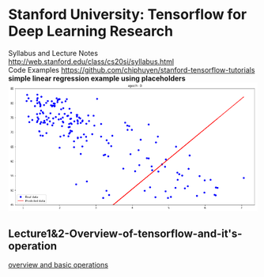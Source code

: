 # Stanford University: Tensorflow for Deep Learning Research
Syllabus and Lecture Notes  http://web.stanford.edu/class/cs20si/syllabus.html  
Code Examples  https://github.com/chiphuyen/stanford-tensorflow-tutorials  
**simple linear regression example using placeholders**
<img src='picture/linreg_placeholder/annimation.gif'>
## Lecture1&2-Overview-of-tensorflow-and-it's-operation
[overview and basic operations](http://nbviewer.jupyter.org/github/wangwuqi/stanford-tensorflow-tutorial/blob/master/Lecture1%262-Overview-of-tensorflow-and-it%27s-operation.ipynb)
